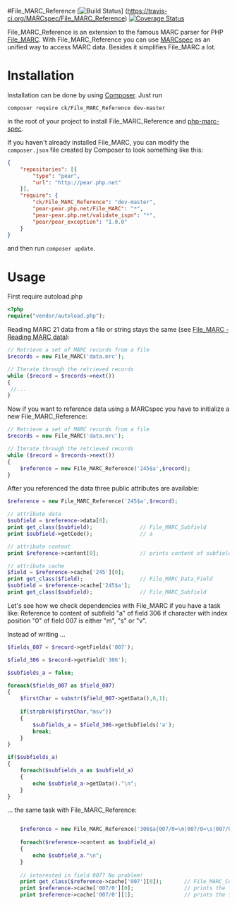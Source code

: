#File_MARC_Reference [![Build Status](https://travis-ci.org/MARCspec/File_MARC_Reference.svg)] (https://travis-ci.org/MARCspec/File_MARC_Reference) [![Coverage Status](https://coveralls.io/repos/MARCspec/File_MARC_Reference/badge.svg?branch=master&service=github)](https://coveralls.io/github/MARCspec/File_MARC_Reference?branch=master)

File_MARC_Reference is an extension to the famous MARC parser for PHP [File_MARC](http://pear.php.net/package/File_MARC). With File_MARC_Reference you can use [MARCspec](http://marcspec.github.io/MARCspec) as an unified way to access MARC data. Besides it simplifies File_MARC a lot. 

# Installation

Installation can be done by using [Composer](https://getcomposer.org/doc/00-intro.md). Just run

    composer require ck/File_MARC_Reference dev-master

in the root of your project to install File_MARC_Reference and [php-marc-spec](https://github.com/MARCspec/php-marc-spec).

If you haven't already installed File_MARC, you can modify the `composer.json` file created by Composer to
look something like this:

```json
{
    "repositories": [{
        "type": "pear",
        "url": "http://pear.php.net"
    }],
    "require": {
        "ck/File_MARC_Reference": "dev-master",
        "pear-pear.php.net/File_MARC": "*",
        "pear-pear.php.net/validate_ispn": "*",
        "pear/pear_exception": "1.0.0"
    }
}
```

and then run `composer update`.

# Usage

First require autoload.php

```php
<?php
require("vendor/autoload.php");
```

Reading MARC 21 data from a file or string stays the same (see [File_MARC - Reading MARC data](http://pear.php.net/manual/en/package.fileformats.file-marc.reading.php)):

```php
// Retrieve a set of MARC records from a file
$records = new File_MARC('data.mrc');

// Iterate through the retrieved records
while ($record = $records->next())
{
 //...
}
```

Now if you want to reference data using a MARCspec you have to initialize a new File_MARC_Reference:

```php
// Retrieve a set of MARC records from a file
$records = new File_MARC('data.mrc');

// Iterate through the retrieved records
while ($record = $records->next())
{
    $reference = new File_MARC_Reference('245$a',$record);
}
```

After you referenced the data three public attributes are available:

```php
$reference = new File_MARC_Reference('245$a',$record);

// attribute data
$subfield = $reference->data[0];
print get_class($subfield);               // File_MARC_Subfield
print $subfield->getCode();               // a

// attribute content
print $reference->content[0];             // prints content of subfield a of field 245

// attribute cache
$field = $reference->cache['245'][0];
print get_class($field);                  // File_MARC_Data_Field
$subfield = $reference->cache['245$a'];
print get_class($subfield);               // File_MARC_Subfield
```

Let's see how we check dependencies with File_MARC if you have a task like: Reference to content of subfield "a" of field 306 if character with index position "0" of field 007 is either "m", "s" or "v".

Instead of writing ...

```php
$fields_007 = $record->getFields('007');

$field_306 = $record->getField('306');

$subfields_a = false;

foreach($fields_007 as $field_007)
{
    $firstChar = substr($field_007->getData(),0,1);
    
    if(strpbrk($firstChar,"msv"))
    {
        $subfields_a = $field_306->getSubfields('a');
        break;
    }
}

if($subfields_a)
{
    foreach($subfields_a as $subfield_a)
    {
        echo $subfield_a->getData()."\n";
    }
}

```

 ... the same task with File_MARC_Reference:

```php

    $reference = new File_MARC_Reference('306$a{007/0=\m|007/0=\s|007/0=\v}',$record);
    
    foreach($reference->content as $subfield_a)
    {
        echo $subfield_a."\n";
    }
    
    // interested in field 007? No problem!
    print get_class($reference->cache['007'][0]);       // File_MARC_Control_Field
    print $reference->cache['007/0'][0];                // prints the first char of first 007 field
    print $reference->cache['007/0'][1];                // prints the first char of second 007 field
```


